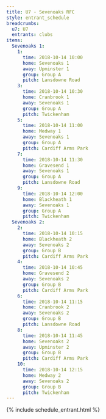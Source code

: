 ```yaml
---
title: U7 - Sevenoaks RFC
style: entrant_schedule
breadcrumbs:
  u7: U7
  entrants: clubs
items:
  Sevenoaks 1:
    1:
      time: 2018-10-14 10:00
      home: Sevenoaks 1
      away: Upminster 1
      group: Group A
      pitch: Lansdowne Road
    3:
      time: 2018-10-14 10:30
      home: Cranbrook 1
      away: Sevenoaks 1
      group: Group A
      pitch: Twickenham
    5:
      time: 2018-10-14 11:00
      home: Medway 1
      away: Sevenoaks 1
      group: Group A
      pitch: Cardiff Arms Park
    7:
      time: 2018-10-14 11:30
      home: Gravesend 1
      away: Sevenoaks 1
      group: Group A
      pitch: Lansdowne Road
    9:
      time: 2018-10-14 12:00
      home: Blackheath 1
      away: Sevenoaks 1
      group: Group A
      pitch: Twickenham
  Sevenoaks 2:
    2:
      time: 2018-10-14 10:15
      home: Blackheath 2
      away: Sevenoaks 2
      group: Group B
      pitch: Cardiff Arms Park
    4:
      time: 2018-10-14 10:45
      home: Gravesend 2
      away: Sevenoaks 2
      group: Group B
      pitch: Cardiff Arms Park
    6:
      time: 2018-10-14 11:15
      home: Cranbrook 2
      away: Sevenoaks 2
      group: Group B
      pitch: Lansdowne Road
    8:
      time: 2018-10-14 11:45
      home: Sevenoaks 2
      away: Upminster 2
      group: Group B
      pitch: Cardiff Arms Park
    10:
      time: 2018-10-14 12:15
      home: Medway 2
      away: Sevenoaks 2
      group: Group B
      pitch: Twickenham
---
```


{% include schedule_entrant.html %}
